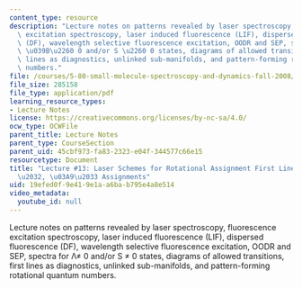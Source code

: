 ```yaml
---
content_type: resource
description: "Lecture notes on patterns revealed by laser spectroscopy, fluorescence\
  \ excitation spectroscopy, laser induced fluorescence (LIF), dispersed fluorescence\
  \ (DF), wavelength selective fluorescence excitation, OODR and SEP, spectra for\
  \ \u039B\u2260 0 and/or S \u2260 0 states, diagrams of allowed transitions, first\
  \ lines as diagnostics, unlinked sub-manifolds, and pattern-forming rotational quantum\
  \ numbers."
file: /courses/5-80-small-molecule-spectroscopy-and-dynamics-fall-2008/19efed0f9e419e1aa6bab795e4a8e514_13_580ln_fa08.pdf
file_size: 285158
file_type: application/pdf
learning_resource_types:
- Lecture Notes
license: https://creativecommons.org/licenses/by-nc-sa/4.0/
ocw_type: OCWFile
parent_title: Lecture Notes
parent_type: CourseSection
parent_uid: 45cbf973-fa83-2323-e04f-344577c66e15
resourcetype: Document
title: "Lecture #13: Laser Schemes for Rotational Assignment First Lines for \u03A9\
  \u2032, \u03A9\u2033 Assignments"
uid: 19efed0f-9e41-9e1a-a6ba-b795e4a8e514
video_metadata:
  youtube_id: null
---
```

Lecture notes on patterns revealed by laser spectroscopy, fluorescence excitation spectroscopy, laser induced fluorescence (LIF), dispersed fluorescence (DF), wavelength selective fluorescence excitation, OODR and SEP, spectra for Λ≠ 0 and/or S ≠ 0 states, diagrams of allowed transitions, first lines as diagnostics, unlinked sub-manifolds, and pattern-forming rotational quantum numbers.